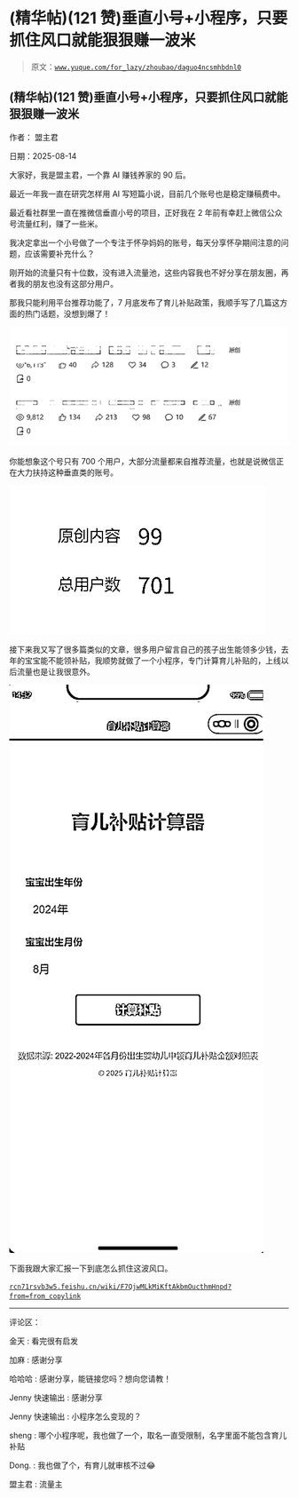 # (精华帖)(121 赞)垂直小号+小程序，只要抓住风口就能狠狠赚一波米

> 原文：[`www.yuque.com/for_lazy/zhoubao/daguo4ncsmhbdnl0`](https://www.yuque.com/for_lazy/zhoubao/daguo4ncsmhbdnl0)

## (精华帖)(121 赞)垂直小号+小程序，只要抓住风口就能狠狠赚一波米

作者： 盟主君

日期：2025-08-14

大家好，我是盟主君，一个靠 AI 赚钱养家的 90 后。

最近一年我一直在研究怎样用 AI 写短篇小说，目前几个账号也是稳定赚稿费中。

最近看社群里一直在推微信垂直小号的项目，正好我在 2 年前有幸赶上微信公众号流量红利，赚了一些米。

我决定拿出一个小号做了一个专注于怀孕妈妈的账号，每天分享怀孕期间注意的问题，应该需要补充什么？

刚开始的流量只有十位数，没有进入流量池，这些内容我也不好分享在朋友圈，再者我的朋友也没有这部分用户。

那我只能利用平台推荐功能了，7 月底发布了育儿补贴政策，我顺手写了几篇这方面的热门话题，没想到爆了！

![](img/8aed9c5eff7dd5709181e468e78ee410.png "None")

你能想象这个号只有 700 个用户，大部分流量都来自推荐流量，也就是说微信正在大力扶持这种垂直类的账号。

![](img/5f2a969b5bd291604b0ba6dd005417e0.png "None")

接下来我又写了很多篇类似的文章，很多用户留言自己的孩子出生能领多少钱，去年的宝宝能不能领补贴，我顺势就做了一个小程序，专门计算育儿补贴的，上线以后流量也是让我很意外。

![](img/e57e36702843f5fabeeb111e231a4336.png "None")

下面我跟大家汇报一下到底怎么抓住这波风口。

[`rcn71rsvb3w5.feishu.cn/wiki/F7QjwMLkMiKftAkbmOucthmHnpd?from=from_copylink`](https://rcn71rsvb3w5.feishu.cn/wiki/F7QjwMLkMiKftAkbmOucthmHnpd?from=from_copylink)

* * *

评论区：

金天 : 看完很有启发

加麻 : 感谢分享

哈哈哈 : 感谢分享，能链接您吗？想向您请教！

Jenny 快速输出 : 感谢分享

Jenny 快速输出 : 小程序怎么变现的？

sheng : 哪个小程序呢，我也做了一个，取名一直受限制，名字里面不能包含育儿补贴

Dong. : 我也做了个，有育儿就审核不过😂

盟主君 : 流量主